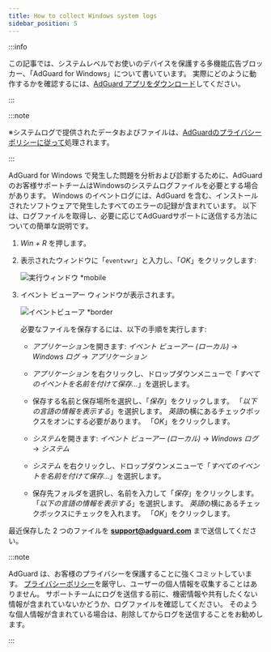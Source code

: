 ```yaml
---
title: How to collect Windows system logs
sidebar_position: 5
---
```


:::info

この記事では、システムレベルでお使いのデバイスを保護する多機能広告ブロッカー、「AdGuard for Windows」について書いています。 実際にどのように動作するかを確認するには、[AdGuard アプリをダウンロード](https://agrd.io/download-kb-adblock)してください。

:::

:::note

※システムログで提供されたデータおよびファイルは、[AdGuardのプライバシーポリシーに従って](https://adguard.com/en/privacy.html)処理されます。

:::

AdGuard for Windows で発生した問題を分析および診断するために、AdGuardのお客様サポートチームはWindowsのシステムログファイルを必要とする場合があります。 Windows のイベントログには、AdGuard を含む、インストールされたソフトウェアで発生したすべてのエラーの記録が含まれています。 以下は、ログファイルを取得し、必要に応じてAdGuardサポートに送信する方法についての簡単な説明です。

1. *Win + R* を押します。

1. 表示されたウィンドウに「`eventvwr`」と入力し、「*OK*」をクリックします:

    ![実行ウィンドウ *mobile](https://cdn.adtidy.org/public/Adguard/kb/newscreenshots/En/eng_event_logs_1.png)

1. イベント ビューアー ウィンドウが表示されます。

    ![イベントビューア *border](https://cdn.adtidy.org/public/Adguard/kb/newscreenshots/En/eng_event_logs_2.png)

    必要なファイルを保存するには、以下の手順を実行します:

    - *アプリケーション*を開きます: *イベント ビューアー (ローカル)* → *Windows ログ* → *アプリケーション*

    - *アプリケーション* を右クリックし、ドロップダウンメニューで「*すべてのイベントを名前を付けて保存...*」を選択します。

    - 保存する名前と保存場所を選択し、「*保存*」をクリックします。 「*以下の言語の情報を表示する*」を選択します。 *英語*の横にあるチェックボックスをオンにする必要があります。 「*OK*」をクリックします。

    - *システム*を開きます: *イベント ビューアー (ローカル)* → *Windows ログ* → *システム*

    - *システム* を右クリックし、ドロップダウンメニューで「*すべてのイベントを名前を付けて保存...*」を選択します。

    - 保存先フォルダを選択し、名前を入力して「*保存*」をクリックします。 「*以下の言語の情報を表示する*」を選択します。 *英語*の横にあるチェックボックスにチェックを入れます。 「*OK*」をクリックします。

最近保存した 2 つのファイルを **support@adguard.com** まで送信してください。

:::note

AdGuard は、お客様のプライバシーを保護することに強くコミットしています。 [プライバシーポリシー](https://adguard.com/privacy/windows.html)を厳守し、ユーザーの個人情報を収集することはありません。 サポートチームにログを送信する前に、機密情報や共有したくない情報が含まれていないかどうか、ログファイルを確認してください。 そのような個人情報が含まれている場合は、削除してからログを送信することをお勧めします。

:::

